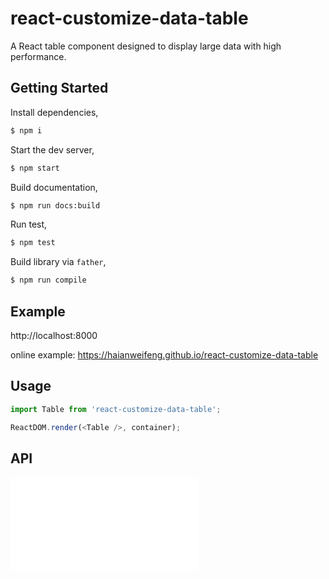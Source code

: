 # react-customize-data-table

A React table component designed to display large data with high performance.

## Getting Started

Install dependencies,

```bash
$ npm i
```

Start the dev server,

```bash
$ npm start
```

Build documentation,

```bash
$ npm run docs:build
```

Run test,

```bash
$ npm test
```

Build library via `father`,

```bash
$ npm run compile
```

## Example

http://localhost:8000

online example: https://haianweifeng.github.io/react-customize-data-table

## Usage

```js
import Table from 'react-customize-data-table';

ReactDOM.render(<Table />, container);
```

## API

<embed src="./docs/api.en-US.md"></embed>
